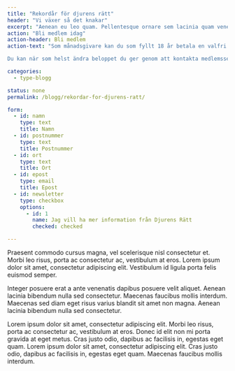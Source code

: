 ```yaml
---
title: "Rekordår för djurens rätt"
header: "Vi växer så det knakar"
excerpt: "Aenean eu leo quam. Pellentesque ornare sem lacinia quam venenatis vestibulum."
action: "Bli medlem idag"
action-header: Bli medlem
action-text: "Som månadsgivare kan du som fyllt 18 år betala en valfri summa (från 35 kr) i månaden via autogiro. Med ditt regelbundna stöd skapar du en trygghet som gör att vi kan arbeta långsiktigt. Det är också det mest kostnadseffektiva sättet att stödja Djurens Rätt.

Du kan när som helst ändra beloppet du ger genom att kontakta medlemsservice."

categories:
  - type-blogg

status: none
permalink: /blogg/rekordar-for-djurens-ratt/

form:
  - id: namn
    type: text
    title: Namn
  - id: postnummer
    type: text
    title: Postnummer
  - id: ort
    type: text
    title: Ort
  - id: epost
    type: email
    title: Epost
  - id: newsletter
    type: checkbox
    options:
      - id: 1
        name: Jag vill ha mer information från Djurens Rätt
        checked: checked

---
```


Praesent commodo cursus magna, vel scelerisque nisl consectetur et. Morbi leo risus, porta ac consectetur ac, vestibulum at eros. Lorem ipsum dolor sit amet, consectetur adipiscing elit. Vestibulum id ligula porta felis euismod semper.

Integer posuere erat a ante venenatis dapibus posuere velit aliquet. Aenean lacinia bibendum nulla sed consectetur. Maecenas faucibus mollis interdum. Maecenas sed diam eget risus varius blandit sit amet non magna. Aenean lacinia bibendum nulla sed consectetur.

Lorem ipsum dolor sit amet, consectetur adipiscing elit. Morbi leo risus, porta ac consectetur ac, vestibulum at eros. Donec id elit non mi porta gravida at eget metus. Cras justo odio, dapibus ac facilisis in, egestas eget quam. Lorem ipsum dolor sit amet, consectetur adipiscing elit. Cras justo odio, dapibus ac facilisis in, egestas eget quam. Maecenas faucibus mollis interdum.
